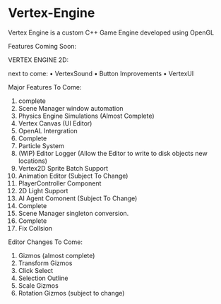 # Vertex-Engine
Vertex Engine is a custom C++ Game Engine developed using OpenGL

 Features Coming Soon:
 
 VERTEX ENGINE 2D:

next to come:
 • VertexSound
 • Button Improvements 
 • VertexUI
 

Major Features To Come:

 1. complete
 2. Scene Manager window automation 
 3. Physics Engine Simulations (Almost Complete)
 4. Vertex Canvas (UI Editor)
 5. OpenAL Intergration
 6. Complete
 7. Particle System
 8. (WIP) Editor Logger (Allow the Editor to write to disk objects new locations)
 9. Vertex2D Sprite Batch Support
 10. Animation Editor (Subject To Change)
 11. PlayerController Component
 12. 2D Light Support
 13. AI Agent Comonent (Subject To Change)
 14. Complete
 15. Scene Manager singleton conversion.
 16. Complete
 17. Fix Collsion

Editor Changes To Come:

 1. Gizmos (almost complete)
 2. Transform Gizmos
 3. Click Select
 4. Selection Outline
 5. Scale Gizmos
 6. Rotation Gizmos (subject to change)
 

